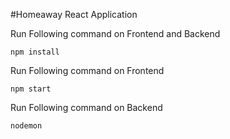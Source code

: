 #Homeaway React Application

Run Following command on Frontend and Backend

``` 
npm install

```


Run Following command on Frontend 

``` 
npm start

```


Run Following command on Backend 

``` 
nodemon
```


